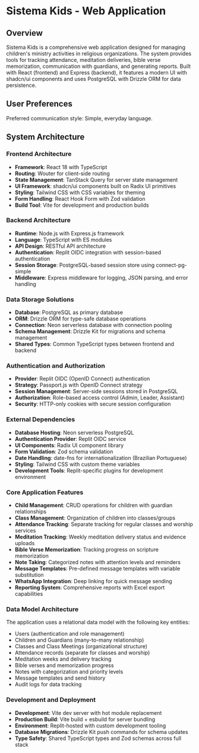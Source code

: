 # Sistema Kids - Web Application

## Overview

Sistema Kids is a comprehensive web application designed for managing children's ministry activities in religious organizations. The system provides tools for tracking attendance, meditation deliveries, bible verse memorization, communication with guardians, and generating reports. Built with React (frontend) and Express (backend), it features a modern UI with shadcn/ui components and uses PostgreSQL with Drizzle ORM for data persistence.

## User Preferences

Preferred communication style: Simple, everyday language.

## System Architecture

### Frontend Architecture
- **Framework**: React 18 with TypeScript
- **Routing**: Wouter for client-side routing
- **State Management**: TanStack Query for server state management
- **UI Framework**: shadcn/ui components built on Radix UI primitives
- **Styling**: Tailwind CSS with CSS variables for theming
- **Form Handling**: React Hook Form with Zod validation
- **Build Tool**: Vite for development and production builds

### Backend Architecture
- **Runtime**: Node.js with Express.js framework
- **Language**: TypeScript with ES modules
- **API Design**: RESTful API architecture
- **Authentication**: Replit OIDC integration with session-based authentication
- **Session Storage**: PostgreSQL-based session store using connect-pg-simple
- **Middleware**: Express middleware for logging, JSON parsing, and error handling

### Data Storage Solutions
- **Database**: PostgreSQL as primary database
- **ORM**: Drizzle ORM for type-safe database operations
- **Connection**: Neon serverless database with connection pooling
- **Schema Management**: Drizzle Kit for migrations and schema management
- **Shared Types**: Common TypeScript types between frontend and backend

### Authentication and Authorization
- **Provider**: Replit OIDC (OpenID Connect) authentication
- **Strategy**: Passport.js with OpenID Connect strategy
- **Session Management**: Server-side sessions stored in PostgreSQL
- **Authorization**: Role-based access control (Admin, Leader, Assistant)
- **Security**: HTTP-only cookies with secure session configuration

### External Dependencies
- **Database Hosting**: Neon serverless PostgreSQL
- **Authentication Provider**: Replit OIDC service
- **UI Components**: Radix UI component library
- **Form Validation**: Zod schema validation
- **Date Handling**: date-fns for internationalization (Brazilian Portuguese)
- **Styling**: Tailwind CSS with custom theme variables
- **Development Tools**: Replit-specific plugins for development environment

### Core Application Features
- **Child Management**: CRUD operations for children with guardian relationships
- **Class Management**: Organization of children into classes/groups
- **Attendance Tracking**: Separate tracking for regular classes and worship services
- **Meditation Tracking**: Weekly meditation delivery status and evidence uploads
- **Bible Verse Memorization**: Tracking progress on scripture memorization
- **Note Taking**: Categorized notes with attention levels and reminders
- **Message Templates**: Pre-defined message templates with variable substitution
- **WhatsApp Integration**: Deep linking for quick message sending
- **Reporting System**: Comprehensive reports with Excel export capabilities

### Data Model Architecture
The application uses a relational data model with the following key entities:
- Users (authentication and role management)
- Children and Guardians (many-to-many relationship)
- Classes and Class Meetings (organizational structure)
- Attendance records (separate for classes and worship)
- Meditation weeks and delivery tracking
- Bible verses and memorization progress
- Notes with categorization and priority levels
- Message templates and send history
- Audit logs for data tracking

### Development and Deployment
- **Development**: Vite dev server with hot module replacement
- **Production Build**: Vite build + esbuild for server bundling
- **Environment**: Replit-hosted with custom development tooling
- **Database Migrations**: Drizzle Kit push commands for schema updates
- **Type Safety**: Shared TypeScript types and Zod schemas across full stack